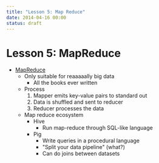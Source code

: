 ```yaml
---
title: "Lesson 5: Map Reduce"
date: 2014-04-16 00:00
status: draft
---
```


# Lesson 5: MapReduce

* [MapReduce](../../../../../../permanent/MapReduce.md)
    * Only suitable for reaaaaally big data
        * All the books ever written
    * Process
        1. Mapper emits key-value pairs to standard out
        2. Data is shuffled and sent to reducer
        3. Reducer processes the data
    * Map reduce ecosystem
        * Hive
            * Run map-reduce through SQL-like language
        * Pig
            * Write queries in a procedural language
            * "Split your data pipeline" (what?)
            * Can do joins between datasets
